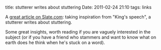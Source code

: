 title: stutterer writes about stuttering
Date: 2011-02-24 21:10
tags: links
 

A [great article on Slate.com](http://www.slate.com/articles/news_and_politics/assessment/2011/02/the_stutterer.html): taking inspiration from "King's speech", a stutterer writes about stuttering.

Some great insights, worth reading if you are vaguely interested in the subject (or if you have a friend who stammers and want to know what on earth does he think when he's stuck on a word).
